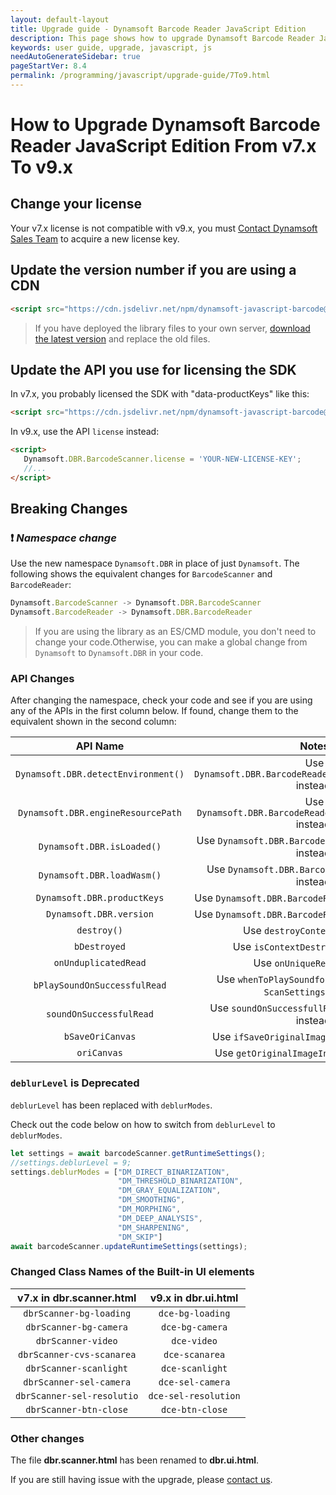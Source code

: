 ```yaml
---
layout: default-layout
title: Upgrade guide - Dynamsoft Barcode Reader JavaScript Edition
description: This page shows how to upgrade Dynamsoft Barcode Reader JavaScript SDK to the latest version.
keywords: user guide, upgrade, javascript, js
needAutoGenerateSidebar: true
pageStartVer: 8.4
permalink: /programming/javascript/upgrade-guide/7To9.html
---
```


# How to Upgrade Dynamsoft Barcode Reader JavaScript Edition From v7.x To v9.x 

## Change your license

   Your v7.x license is not compatible with v9.x, you must [Contact Dynamsoft Sales Team](mailto:sales@dynamsoft.com) to acquire a new license key.

## Update the version number if you are using a **CDN**

   ```html
   <script src="https://cdn.jsdelivr.net/npm/dynamsoft-javascript-barcode@9.6.2/dist/dbr.js"></script>
   ```

   > If you have deployed the library files to your own server, [download the latest version](https://www.dynamsoft.com/barcode-reader/downloads/?utm_source=upgradeguide) and replace the old files.

## Update the API you use for licensing the SDK

   In v7.x, you probably licensed the SDK with "data-productKeys" like this:

   ```html
   <script src="https://cdn.jsdelivr.net/npm/dynamsoft-javascript-barcode@7.x/dist/dbr.js" data-productKeys="PRODUCT-KEYS"></script>
   ```

   In v9.x, use the API `license` instead:

   ```html
   <script>
      Dynamsoft.DBR.BarcodeScanner.license = 'YOUR-NEW-LICENSE-KEY';
      //...
   </script>
   ```

## Breaking Changes

### :exclamation: *Namespace change*

Use the new namespace `Dynamsoft.DBR` in place of just `Dynamsoft`. The following shows the equivalent changes for `BarcodeScanner` and `BarcodeReader`:

```js
Dynamsoft.BarcodeScanner -> Dynamsoft.DBR.BarcodeScanner
Dynamsoft.BarcodeReader -> Dynamsoft.DBR.BarcodeReader
```

> If you are using the library as an ES/CMD module, you don't need to change your code.Otherwise, you can make a global change from `Dynamsoft` to `Dynamsoft.DBR` in your code.

### API Changes

After changing the namespace, check your code and see if you are using any of the APIs in the first column below. If found, change them to the equivalent shown in the second column:

| API Name | Notes |
|:-:|:-:|
| `Dynamsoft.DBR.detectEnvironment()` | Use `Dynamsoft.DBR.BarcodeReader.detectEnvironment()` instead. |
| `Dynamsoft.DBR.engineResourcePath` | Use `Dynamsoft.DBR.BarcodeReader.engineResourcePath` instead. |
| `Dynamsoft.DBR.isLoaded()` | Use `Dynamsoft.DBR.BarcodeReader.isWasmLoaded()` instead. |
| `Dynamsoft.DBR.loadWasm()` | Use `Dynamsoft.DBR.BarcodeReader.loadWasm()` instead. |
| `Dynamsoft.DBR.productKeys` | Use `Dynamsoft.DBR.BarcodeReader.license` instead. |
| `Dynamsoft.DBR.version` | Use `Dynamsoft.DBR.BarcodeReader.version` instead. |
| `destroy()` | Use `destroyContext()` instead. |
| `bDestroyed` | Use `isContextDestroyed()` instead. |
| `onUnduplicatedRead` | Use `onUniqueRead` instead. |
| `bPlaySoundOnSuccessfulRead` | Use `whenToPlaySoundforSuccessfulRead` in `ScanSettings` instead. |
| `soundOnSuccessfulRead` | Use `soundOnSuccessfullRead` in `ScanSettings` instead. |
| `bSaveOriCanvas` | Use `ifSaveOriginalImageInACanvas` instead. |
| `oriCanvas` | Use `getOriginalImageInACanvas()` instead. |

### `deblurLevel` is Deprecated

`deblurLevel` has been replaced with `deblurModes`.

Check out the code below on how to switch from `deblurLevel` to `deblurModes`.

```js
let settings = await barcodeScanner.getRuntimeSettings();
//settings.deblurLevel = 9;
settings.deblurModes = ["DM_DIRECT_BINARIZATION",   
                        "DM_THRESHOLD_BINARIZATION", 
                        "DM_GRAY_EQUALIZATION",
                        "DM_SMOOTHING",
                        "DM_MORPHING",
                        "DM_DEEP_ANALYSIS",
                        "DM_SHARPENING",
                        "DM_SKIP"] 
await barcodeScanner.updateRuntimeSettings(settings);
```

### Changed Class Names of the Built-in UI elements

| v7.x in **dbr.scanner.html** | v9.x in **dbr.ui.html**|
|:-:|:-:|
| `dbrScanner-bg-loading` | `dce-bg-loading` |
| `dbrScanner-bg-camera` | `dce-bg-camera` |
| `dbrScanner-video` | `dce-video` |
| `dbrScanner-cvs-scanarea` | `dce-scanarea` |
| `dbrScanner-scanlight` | `dce-scanlight` |
| `dbrScanner-sel-camera` | `dce-sel-camera` |
| `dbrScanner-sel-resolutio` | `dce-sel-resolution` |
| `dbrScanner-btn-close` | `dce-btn-close` |

### Other changes

The file **dbr.scanner.html** has been renamed to **dbr.ui.html**.

If you are still having issue with the upgrade, please [contact us](https://www.dynamsoft.com/company/contact/).
